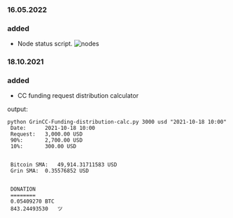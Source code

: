 
### 16.05.2022
### added
- Node status script.
![nodes](https://github.com/grincc/hub/raw/main/scripts/Screenshot%202022-05-16%20at%2008.33.44.png)

### 18.10.2021
### added
- CC funding request distribution calculator

output:

```
python GrinCC-Funding-distribution-calc.py 3000 usd "2021-10-18 10:00"
 Date:		2021-10-18 10:00
 Request:	3,000.00 USD
 90%:		2,700.00 USD
 10%:		300.00 USD


 Bitcoin SMA:	49,914.31711583 USD
 Grin SMA:	0.35576852 USD


 DONATION
 ========
 0.05409270	BTC
 843.24493530	ツ
```

